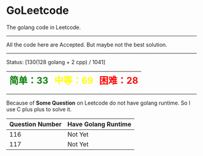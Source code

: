 # GoLeetcode
The golang code in Leetcode.

-----

All the code here are Accepted. But maybe not the best solution.

-----
Status: [130(128 golang + 2 cpp) / 1041]

| <font color=green size=5>简单：33</font> | <font color=yellow size=5>中等：69</font> | <font color=red size=5>困难：28</font> |
| ----------------------------------------|------------------------------------------|---------------------------------------|

-----

Because of **Some Question** on Leetcode do not have golang runtime. So I use C plus plus to solve it.

| Question Number | Have Golang Runtime |
| --------------- | ------------------- |
| 116 | Not Yet |
| 117 | Not Yet |
